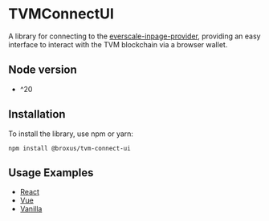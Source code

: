 # TVMConnectUI

A library for connecting to the [everscale-inpage-provider](https://github.com/broxus/everscale-inpage-provider),
providing an easy interface to interact with the TVM blockchain via a browser wallet.

## Node version 
- ^20

## Installation

To install the library, use npm or yarn:

`npm install @broxus/tvm-connect-ui`

## Usage Examples

- [React](https://github.com/broxus/tvm-connect-ui/blob/master/examples/react/src/App.tsx)
- [Vue](https://github.com/broxus/tvm-connect-ui/blob/master/examples/vue/src/App.vue)
- [Vanilla](https://github.com/broxus/tvm-connect-ui/blob/master/examples/vanilla/src/main.ts)
